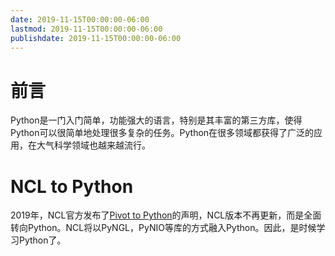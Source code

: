 ```yaml
---
date: 2019-11-15T00:00:00-06:00
lastmod: 2019-11-15T00:00:00-06:00
publishdate: 2019-11-15T00:00:00-06:00
---
```


# 前言

Python是一门入门简单，功能强大的语言，特别是其丰富的第三方库，使得Python可以很简单地处理很多复杂的任务。Python在很多领域都获得了广泛的应用，在大气科学领域也越来越流行。

# NCL to Python

2019年，NCL官方发布了[Pivot to Python](https://www.ncl.ucar.edu/Document/Pivot_to_Python/september_2019_update.shtml)的声明，NCL版本不再更新，而是全面转向Python。NCL将以PyNGL，PyNIO等库的方式融入Python。因此，是时候学习Python了。